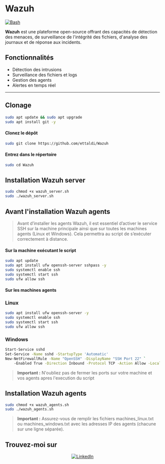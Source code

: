 # **Wazuh**
[![Bash](https://img.shields.io/badge/Bash-5.x-blue?style=for-the-badge&logo=gnubash&logoColor=white)]()


**Wazuh** est une plateforme open-source offrant des capacités de détection des menaces, de surveillance de l'intégrité des fichiers, d'analyse des journaux et de réponse aux incidents.

## **Fonctionnalités**

- Détection des intrusions
- Surveillance des fichiers et logs
- Gestion des agents
- Alertes en temps réel

---

## **Clonage**

#### 
```bash
sudo apt update && sudo apt upgrade
sudo apt install git -y
```

#### Clonez le dépôt
```bash
sudo git clone https://github.com/ettaldi/Wazuh
```

#### Entrez dans le répertoire
```bash
sudo cd Wazuh
```

## **Installation Wazuh server**

```bash
sudo chmod +x wazuh_server.sh
sudo ./wazuh_server.sh
```
## **Avant l'installation Wazuh agents**
> Avant d’installer les agents Wazuh, il est essentiel d’activer le service SSH sur la machine principale ainsi que sur toutes les machines agents (Linux et Windows). Cela permettra au script de s’exécuter correctement à distance.
#### Sur la machine exécutant le script
```bash
sudo apt update
sudo apt install ufw openssh-server sshpass -y
sudo systemctl enable ssh
sudo systemctl start ssh
sudo ufw allow ssh
```
#### Sur les machines agents
### Linux
```bash
sudo apt install ufw openssh-server -y
sudo systemctl enable ssh
sudo systemctl start ssh
sudo ufw allow ssh
```
### Windows
```bash
Start-Service sshd
Set-Service -Name sshd -StartupType 'Automatic'
New-NetFirewallRule -Name "OpenSSH" -DisplayName "SSH Port 22" `
    -Enabled True -Direction Inbound -Protocol TCP -Action Allow -LocalPort 22
```
> **Important :** N'oubliez pas de fermer les ports sur votre machine et vos agents apres l'execution du script
## **Installation Wazuh agents**
```bash
sudo chmod +x wazuh_agents.sh
sudo ./wazuh_agents.sh
```
> **Important :** Assurez-vous de remplir les fichiers machines_linux.txt ou machines_windows.txt avec les adresses IP des agents (chacune sur une ligne séparée).
## **Trouvez-moi sur**
<div align="center">
<a href="https://www.linkedin.com/in/mohamed-rayan-ettaldi-6b7501244/" target="_blank">
    <img src="https://img.shields.io/badge/LinkedIn-0A66C2?style=for-the-badge&logo=linkedin&logoColor=white" alt="LinkedIn" />
  </a>
</div>

